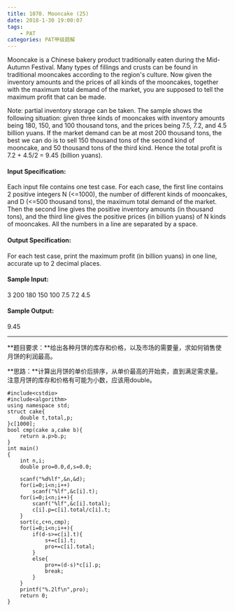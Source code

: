 ```yaml
---
title: 1070. Mooncake (25)
date: 2018-1-30 19:00:07
tags: 
	- PAT
categories: PAT甲级题解
---
```


Mooncake is a Chinese bakery product traditionally eaten during the Mid-Autumn Festival. Many types of fillings and crusts can be found in traditional mooncakes according to the region's culture. Now given the inventory amounts and the prices of all kinds of the mooncakes, together with the maximum total demand of the market, you are supposed to tell the maximum profit that can be made.

Note: partial inventory storage can be taken. The sample shows the following situation: given three kinds of mooncakes with inventory amounts being 180, 150, and 100 thousand tons, and the prices being 7.5, 7.2, and 4.5 billion yuans. If the market demand can be at most 200 thousand tons, the best we can do is to sell 150 thousand tons of the second kind of mooncake, and 50 thousand tons of the third kind. Hence the total profit is 7.2 + 4.5/2 = 9.45 (billion yuans).

#### Input Specification:

Each input file contains one test case. For each case, the first line contains 2 positive integers N (<=1000), the number of different kinds of mooncakes, and D (<=500 thousand tons), the maximum total demand of the market. Then the second line gives the positive inventory amounts (in thousand tons), and the third line gives the positive prices (in billion yuans) of N kinds of mooncakes. All the numbers in a line are separated by a space.

#### Output Specification:

For each test case, print the maximum profit (in billion yuans) in one line, accurate up to 2 decimal places.

#### Sample Input:
3 200
180 150 100
7.5 7.2 4.5
#### Sample Output:
9.45
***
**题目要求：**给出各种月饼的库存和价格，以及市场的需要量，求如何销售使月饼的利润最高。

**思路：**计算出月饼的单价后排序，从单价最高的开始卖，直到满足需求量。注意月饼的库存和价格有可能为小数，应该用double。

```
#include<cstdio>
#include<algorithm>
using namespace std;
struct cake{
    double t,total,p;
}c[1000];
bool cmp(cake a,cake b){
    return a.p>b.p;
}
int main()
{
    int n,i;
    double pro=0.0,d,s=0.0;

    scanf("%d%lf",&n,&d);
    for(i=0;i<n;i++)
        scanf("%lf",&c[i].t);
    for(i=0;i<n;i++){
        scanf("%lf",&c[i].total);
        c[i].p=c[i].total/c[i].t;
    }
    sort(c,c+n,cmp);
    for(i=0;i<n;i++){
        if(d-s>=c[i].t){
            s+=c[i].t;
            pro+=c[i].total;
        }
        else{
            pro+=(d-s)*c[i].p;
            break;
        }
    }
    printf("%.2lf\n",pro);
    return 0;
}
```